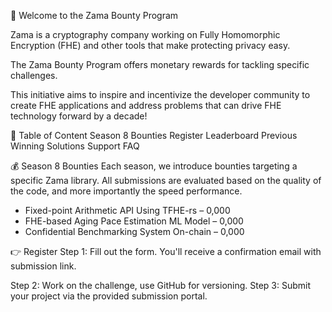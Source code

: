 🎉 Welcome to the Zama Bounty Program

Zama is a cryptography company working on Fully Homomorphic Encryption (FHE) and other tools that make protecting privacy easy.

The Zama Bounty Program offers monetary rewards for tackling specific challenges.

This initiative aims to inspire and incentivize the developer community to create FHE applications and address problems that can drive FHE technology forward by a decade!

📃 Table of Content
Season 8 Bounties
Register
Leaderboard
Previous Winning Solutions
Support
FAQ

💰 Season 8 Bounties
Each season, we introduce bounties targeting a specific Zama library.
All submissions are evaluated based on the quality of the code, and more importantly the speed performance.

- Fixed-point Arithmetic API Using TFHE-rs – 0,000
- FHE-based Aging Pace Estimation ML Model – 0,000
- Confidential Benchmarking System On-chain – 0,000

👉 Register
Step 1: Fill out the form. You'll receive a confirmation email with submission link.

Step 2: Work on the challenge, use GitHub for versioning.
Step 3: Submit your project via the provided submission portal.
